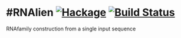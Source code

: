 #RNAlien   [![Hackage](https://img.shields.io/hackage/v/RNAlien.svg)](https://hackage.haskell.org/package/RNAlien) [![Build Status](https://travis-ci.org/eggzilla/RNAlien.svg?branch=master)](https://travis-ci.org/eggzilla/RNAlien)
=========
RNAfamily construction from a single input sequence
